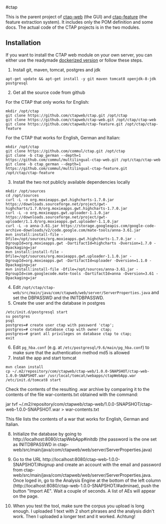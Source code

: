 #ctap

This is the parent project of [ctap-web](https://github.com/commul/multilingual-ctap-web) (the GUI) and [ctap-feature](https://github.com/commul/multilingual-ctap-feature) (the feature extraction system). It includes only the POM definition and some docs. The actual code of the CTAP projects is in the two modules. 

## Installation

If you want to install the CTAP web module on your own server, you can either use the readymade [dockerized version](https://gitlab.inf.unibz.it/commul/docker/ctap) or follow these steps.

1. Install git, maven, tomcat, postgres and jdk
```
apt-get update && apt-get install -y git maven tomcat8 openjdk-8-jdk postgresql
```
2. Get all the source code from github

For the CTAP that only works for English:

```
mkdir /opt/ctap
git clone https://github.com/ctapweb/ctap.git /opt/ctap
git clone https://github.com/ctapweb/ctap-web.git /opt/ctap/ctap-web
git clone https://github.com/ctapweb/ctap-feature.git /opt/ctap/ctap-feature
```

For the CTAP that works for English, German and Italian:
```
mkdir /opt/ctap
git clone https://github.com/commul/ctap.git /opt/ctap
git clone -b ctap_german --depth=1 https://github.com/commul/multilingual-ctap-web.git /opt/ctap/ctap-web
git clone -b ctap_german --depth=1 https://github.com/commul/multilingual-ctap-feature.git /opt/ctap/ctap-feature
```

3. Install the two not publicly available dependencies locally
```
mkdir /opt/sources
cd /opt/sources
curl -L -o org.moxieapps.gwt.highcharts-1.7.0.jar https://downloads.sourceforge.net/project/gwt-highcharts/1.7.0/org.moxieapps.gwt.highcharts-1.7.0.jar
curl -L -o org.moxieapps.gwt.uploader-1.1.0.jar https://downloads.sourceforge.net/project/gwt-uploader/1.1.0/org.moxieapps.gwt.uploader-1.1.0.jar
curl -L -o anna-3.61.jar https://storage.googleapis.com/google-code-archive-downloads/v2/code.google.com/mate-tools/anna-3.61.jar
mvn install:install-file -Dfile=/opt/sources/org.moxieapps.gwt.highcharts-1.7.0.jar -DgroupId=org.moxieapps.gwt -DartifactId=highcharts -Dversion=1.7.0 -Dpackaging=jar
mvn install:install-file -Dfile=/opt/sources/org.moxieapps.gwt.uploader-1.1.0.jar -DgroupId=org.moxieapps.gwt -DartifactId=uploader -Dversion=1.1.0 -Dpackaging=jar
mvn install:install-file -Dfile=/opt/sources/anna-3.61.jar -DgroupId=com.googlecode.mate-tools -DartifactId=anna -Dversion=3.61 -Dpackaging=jar
```
4. Edit  `/opt/ctap/ctap-web/src/main/java/com/ctapweb/web/server/ServerProperties.java` and set the DBPASSWD and the INITDBPASSWD.
5. Create the user and the database in postgres
```
/etc/init.d/postgresql start
su postgres
psql
postgres=# create user ctap with password 'ctap';
postgres=# create database ctap with owner ctap;
postgres=# grant all privileges on database ctap to ctap;
exit
```
6. Edit `pg_hba.conf` (e.g. at `/etc/postgresql/9.6/main/pg_hba.conf`) to make sure that the authentication method md5 is allowed
7. Install the app and start tomcat
```
mvn clean install
cp ~/.m2/repository/com/ctapweb/ctap-web/1.0.0-SNAPSHOT/ctap-web-1.0.0-SNAPSHOT.war /usr/local/tomcat/webapps/ctapWebApp.war
/etc/init.d/tomcat8 start
```

Check the contents of the resulting .war archive by comparing it to the contents of the file war-contents.txt obtained with the command:

jar tvf ~/.m2/repository/com/ctapweb/ctap-web/1.0.0-SNAPSHOT/ctap-web-1.0.0-SNAPSHOT.war > war-contents.txt

This file lists the contents of a war that works for English, German and Italian.


8. Initialize the database by going to http://localhost:8080/ctapWebApp#initdb (the password is the one set as INITDBPASSWD in ctap-web/src/main/java/com/ctapweb/web/server/ServerProperties.java)

9.  Go to the URL http://localhost:8080/ctap-web-1.0.0-SNAPSHOT/#signup and create an account with the email and password from ctap-web/src/main/java/com/ctapweb/web/server/ServerProperties.java. Once loged in, go to the Analysis Engine at the bottom of the left column (http://localhost:8080/ctap-web-1.0.0-SNAPSHOT/#adminae), push the button "Import AE". Wait a couple of seconds. A list of AEs will appear on the page.

10. When you test the tool, make sure the corpus you upload is long enough. I uploaded 1 text with 2 short phrases and the analysis didn't work. Then I uploaded a longer text and it worked. Achtung!
